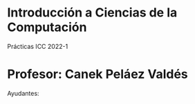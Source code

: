 # Introducción a Ciencias de la Computación

Prácticas ICC 2022-1

Profesor: Canek Peláez Valdés
=========================================
Ayudantes: 
